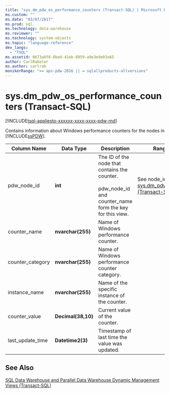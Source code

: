 ```yaml
---
title: "sys.dm_pdw_os_performance_counters (Transact-SQL) | Microsoft Docs"
ms.custom: ""
ms.date: "03/07/2017"
ms.prod: sql
ms.technology: data-warehouse
ms.reviewer: ""
ms.technology: system-objects
ms.topic: "language-reference"
dev_langs: 
  - "TSQL"
ms.assetid: 0673a8f8-8bed-41eb-8959-a9e3e9e03a65
author: CarlRabeler
ms.author: carlrab
monikerRange: ">= aps-pdw-2016 || = sqlallproducts-allversions"
---
```

# sys.dm_pdw_os_performance_counters (Transact-SQL)
[!INCLUDE[tsql-appliesto-xxxxxx-xxxx-xxxx-pdw-md](../../includes/tsql-appliesto-xxxxxx-xxxx-xxxx-pdw-md.md)]

  Contains information about Windows performance counters for the nodes in [!INCLUDE[ssPDW](../../includes/sspdw-md.md)].  
  
|Column Name|Data Type|Description|Range|  
|-----------------|---------------|-----------------|-----------|  
|pdw_node_id|**int**|The ID of the node that contains the counter.<br /><br /> pdw_node_id and counter_name form the key for this view.|See node_id in [sys.dm_pdw_nodes &#40;Transact-SQL&#41;](../../relational-databases/system-dynamic-management-views/sys-dm-pdw-nodes-transact-sql.md).|  
|counter_name|**nvarchar(255)**|Name of Windows performance counter.||  
|counter_category|**nvarchar(255)**|Name of Windows performance counter category.||  
|instance_name|**nvarchar(255)**|Name of the specific instance of the counter.||  
|counter_value|**Decimal(38,10)**|Current value of the counter.||  
|last_update_time|**Datetime2(3)**|Timestamp of last time the value was updated.||  
  
## See Also  
 [SQL Data Warehouse and Parallel Data Warehouse Dynamic Management Views &#40;Transact-SQL&#41;](../../relational-databases/system-dynamic-management-views/sql-and-parallel-data-warehouse-dynamic-management-views.md)  
  
  
